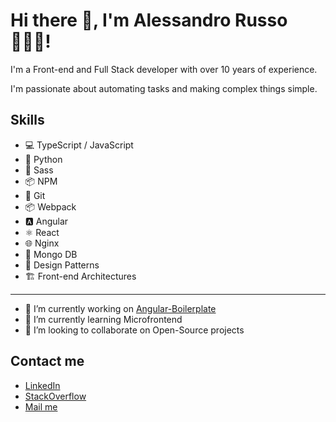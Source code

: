 # Hi there 👋, I'm Alessandro Russo 🧘🏻‍♂️!

I'm a Front-end and Full Stack developer with over 10 years of experience.

I'm passionate about automating tasks and making complex things simple.

## Skills

- 💻 TypeScript / JavaScript
- 🐍 Python
- 🎨 Sass
- 📦 NPM
- 🐙 Git
- 📦 Webpack
- 🅰️ Angular
- ⚛️ React
- 🌐 Nginx
- 💾 Mongo DB
- 📐 Design Patterns
- 🏗️ Front-end Architectures

---

- 🔭 I’m currently working on [Angular-Boilerplate](https://github.com/Alessandroinfo/angular-boilerplate)
- 🌱 I’m currently learning Microfrontend
- 👯 I’m looking to collaborate on Open-Source projects


## Contact me

- [LinkedIn](https://www.linkedin.com/in/alessandrorusso-in/)
- [StackOverflow](https://stackoverflow.com/users/2893733/alessandro-russo)
- [Mail me](mailto:alessandrorusso.info@gmail.com)

